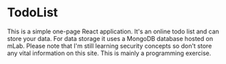 # TodoList

This is a simple one-page React application. It's an online todo list and can store your data. For data storage it uses a MongoDB database hosted on mLab.
Please note that I'm still learning security concepts so don't store any vital information on this site. This is mainly a programming exercise.
